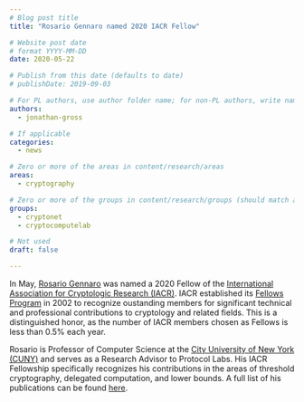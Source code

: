 ```yaml
---
# Blog post title
title: "Rosario Gennaro named 2020 IACR Fellow"

# Website post date
# format YYYY-MM-DD
date: 2020-05-22

# Publish from this date (defaults to date)
# publishDate: 2019-09-03

# For PL authors, use author folder name; for non-PL authors, write name as in paper within ""
authors:
  - jonathan-gross

# If applicable
categories:
  - news

# Zero or more of the areas in content/research/areas
areas:
  - cryptography

# Zero or more of the groups in content/research/groups (should match author membership)
groups:
  - cryptonet
  - cryptocomputelab

# Not used
draft: false

---
```


In May, [Rosario Gennaro](/authors/rosario-gennaro) was named a 2020 Fellow of the [International Association for Cryptologic Research (IACR)](https://iacr.org/). IACR established its [Fellows Program](https://iacr.org/fellows/) in 2002 to recognize oustanding members for significant technical and professional contributions to cryptology and related fields. This is a distinguished honor, as the number of IACR members chosen as Fellows is less than 0.5% each year.

Rosario is Professor of Computer Science at the [City University of New York (CUNY)](https://www-cs.ccny.cuny.edu/~rosario/) and serves as a Research Advisor to Protocol Labs. His IACR Fellowship specifically recognizes his contributions in the areas of threshold cryptography, delegated computation, and lower bounds. A full list of his publications can be found [here](https://dblp.uni-trier.de/pers/g/Gennaro:Rosario.html).
